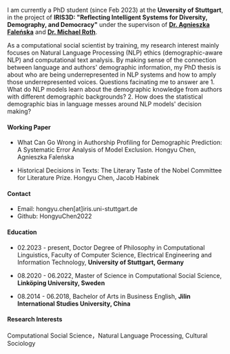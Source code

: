 I am currently a PhD student (since Feb 2023) at the **Unversity of Stuttgart**, in the project of **IRIS3D: "Reflecting Intelligent Systems for Diversity, Demography, and Democracy"** under the supervison of [**Dr. Agnieszka Faleńska**](https://www.ims.uni-stuttgart.de/institut/team/Falenska/) and [**Dr. Michael Roth**](https://www.ims.uni-stuttgart.de/en/institute/team/Roth-00006/). 

As a computational social scientist by training, my research interest mainly focuses on Natural Language Processing (NLP) ethics (demographic-aware NLP) and computational text analysis. By making sense of the connection between language and authors' demographic information, my PhD thesis is about who are being underrepresented in NLP systems and how to amply those underrepresented voices. Questions facinating me to answer are 1. What do NLP models learn about the demographic knowledge from authors with different demographic backgrounds? 2. How does the statistical demographic bias in language messes around NLP models' decision making?

#### Working Paper

- What Can Go Wrong in Authorship Profiling for Demographic Prediction: A Systematic Error Analysis of Model Exclusion. Hongyu Chen, Agnieszka Faleńska

- Historical Decisions in Texts: The Literary Taste of the Nobel Committee for Literature Prize. Hongyu Chen, Jacob Habinek



#### Contact
- Email: hongyu.chen[at]iris.uni-stuttgart.de
- Github: HongyuChen2022



#### Education
- 02.2023 - present, Doctor Degree of Philosophy in Computational Linguistics, Faculty of Computer Science, Electrical Engineering and Information Technology, **University of Stuttgart, Germany**

- 08.2020 - 06.2022, Master of Science in Computational Social Science, **Linköping University, Sweden**

- 08.2014 - 06.2018, Bachelor of Arts in Business English, **Jilin International Studies University, China**

#### Research Interests
Computational Social Science，Natural Language Processing, Cultural Sociology

